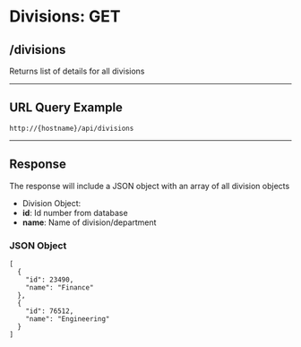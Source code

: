 # Divisions: GET

## /divisions

Returns list of details for all divisions

---

## URL Query Example

```
http://{hostname}/api/divisions
```

---

## Response

The response will include a JSON object with an array of all division objects

- Division Object:
 - **id**: Id number from database
 - **name**: Name of division/department

### JSON Object

```
[
  {
    "id": 23490,
    "name": "Finance"
  },
  {
    "id": 76512,
	"name": "Engineering"
  }
]
```